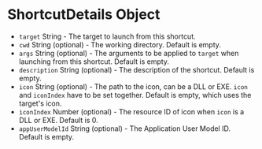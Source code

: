 # ShortcutDetails Object

* `target` String - The target to launch from this shortcut.
* `cwd` String (optional) - The working directory. Default is empty.
* `args` String (optional) - The arguments to be applied to `target` when
  launching from this shortcut. Default is empty.
* `description` String (optional) - The description of the shortcut. Default is
  empty.
* `icon` String (optional) - The path to the icon, can be a DLL or EXE. `icon`
  and `iconIndex` have to be set together. Default is empty, which uses the
  target's icon.
* `iconIndex` Number (optional) - The resource ID of icon when `icon` is a DLL
  or EXE. Default is 0.
* `appUserModelId` String (optional) - The Application User Model ID. Default is
  empty.
